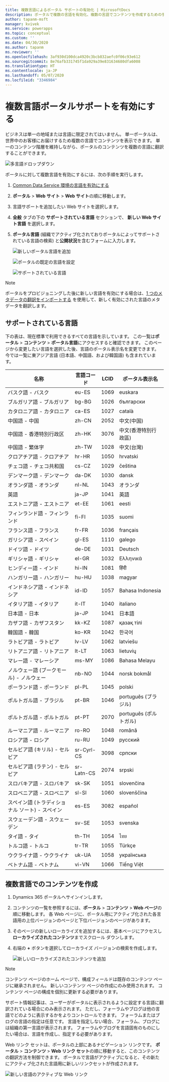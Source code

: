 ```yaml
---
title: 複数言語によるポータル サポートの有効化 | MicrosoftDocs
description: ポータルで複数の言語を有効化、複数の言語でコンテンツを作成するための手順。
author: tapanm-msft
manager: kvivek
ms.service: powerapps
ms.topic: conceptual
ms.custom: ''
ms.date: 04/30/2020
ms.author: tapanm
ms.reviewer: ''
ms.openlocfilehash: 3af930d100dca4920c3bcb832aefc0f06c93e612
ms.sourcegitcommit: 8e76afb331745f1da929a39e831634680dfa6008
ms.translationtype: HT
ms.contentlocale: ja-JP
ms.lasthandoff: 05/07/2020
ms.locfileid: "3346984"
---
```

# <a name="enable-multiple-language-portal-support"></a>複数言語ポータルサポートを有効にする
ビジネスは単一の地域または言語に限定されてはいません。 単一ポータルは、世界中のお客様にお届けするため複数の言語でコンテンツを表示できます。 単一のコンテンツ階層を維持しながら、ポータルのコンテンツを複数の言語に翻訳することができます。

![多言語ドロップダウン](../media/multi-language-dropdown.png "多言語ドロップダウン リスト")  

ポータルに対して複数言語を有効にするには、次の手順を実行します。

1. [Common Data Service 環境の言語を有効にする](https://docs.microsoft.com/power-platform/admin/enable-languages)  
2. **ポータル** > **Web サイト** > **Web サイト**の順に移動します。
3. 言語サポートを追加したい Web サイトを選択します。
4. **全般** タブの下の **サポートされている言語** セクションで、 **新しい Web サイト言語** を選択します。
5. **ポータル言語** (組織でアクティブ化されておりポータルによってサポートされている言語の検索) と**公開状況**を含むフォームに入力します。

   ![新しいポータル言語を追加](../media/add-new-portal-language.png "新しいポータル言語を追加")

   ![ポータルの既定の言語を設定](../media/set-default-language-portal.png "ポータルの既定の言語を設定")

   ![サポートされている言語](../media/supported-languages.png "サポートされている言語")

> [!Note]
> ポータルをプロビジョニングした後に新しい言語を有効にする場合は、[1 つのメタデータの翻訳をインポートする](../admin/import-metadata-translation.md) を使用して、新しく有効にされた言語のメタデータを翻訳します。

## <a name="supported-languages"></a>サポートされている言語

下の表は、現在標準で利用できるすべての言語を示しています。 この一覧は**ポータル** &gt; **コンテンツ** &gt; **ポータル言語**にアクセスすると確認できます。 このページから変更したい言語を選択した後、言語のポータル表示名を変更できます。 今では一覧に東アジア言語 (日本語、中国語、および韓国語) も含まれています。

| **名称**                           | **言語コード** | **LCID** | **ポータル表示名** |
|------------------------------------|-------------------|----------|-------------------------|
| バスク語 - バスク                    | eu-ES             | 1069     | euskara                 |
| ブルガリア語 - ブルガリア               | bg-BG             | 1026     | български               |
| カタロニア語 - カタロニア                  | ca-ES             | 1027     | català                  |
| 中国語 - 中国                    | zh-CN             | 2052     | 中文(中国)              |
| 中国語 - 香港特別行政区            | zh-HK             | 3076     | 中文(香港特別行政區)    |
| 中国語 - 繁体字              | zh-TW             | 1028     | 中文(台灣)              |
| クロアチア語 - クロアチア                 | hr-HR             | 1050     | hrvatski                |
| チェコ語 - チェコ共和国             | cs-CZ             | 1029     | čeština                 |
| デンマーク語 - デンマーク                   | da-DK             | 1030     | dansk                   |
| オランダ語 - オランダ                | nl-NL             | 1043     | オランダ              |
| 英語                            | ja-JP             | 1041     | 英語                 |
| エストニア語 - エストニア                 | et-EE             | 1061     | eesti                   |
| フィンランド語 - フィンランド                  | fi-FI             | 1035     | suomi                   |
| フランス語 - フランス                    | fr-FR             | 1036     | français                |
| ガリシア語 - スペイン                   | gl-ES             | 1110     | galego                  |
| ドイツ語 - ドイツ                   | de-DE             | 1031     | Deutsch                 |
| ギリシャ語 - ギリシャ                     | el-GR             | 1032     | Ελληνικά                |
| ヒンディー語 - インド                      | hi-IN             | 1081     | हिंदी                   |
| ハンガリー語 - ハンガリー                | hu-HU             | 1038     | magyar                  |
| インドネシア語 - インドネシア             | id-ID             | 1057     | Bahasa Indonesia        |
| イタリア語 - イタリア                    | it-IT             | 1040     | italiano                |
| 日本語 - 日本                   | ja-JP             | 1041     | 日本語                  |
| カザフ語 - カザフスタン                | kk-KZ             | 1087     | қазақ тілі              |
| 韓国語 - 韓国                     | ko-KR             | 1042     | 한국어                  |
| ラトビア語 - ラトビア                   | lv-LV             | 1062     | latviešu                |
| リトアニア語 - リトアニア             | lt-LT             | 1063     | lietuvių                |
| マレー語 - マレーシア                   | ms-MY             | 1086     | Bahasa Melayu           |
| ノルウェー語 (ブークモール) - ノルウェー        | nb-NO             | 1044     | norsk bokmål            |
| ポーランド語 - ポーランド                    | pl-PL             | 1045     | polski                  |
| ポルトガル語 - ブラジル                | pt-BR             | 1046     | português (ブラジル)      |
| ポルトガル語 - ポルトガル              | pt-PT             | 2070     | português (ポルトガル)    |
| ルーマニア語 - ルーマニア                 | ro-RO             | 1048     | română                  |
| ロシア語 - ロシア                   | ru-RU             | 1049     | русский                 |
| セルビア語 (キリル) - セルビア        | sr-Cyrl-CS        | 3098     | српски                  |
| セルビア語 (ラテン) - セルビア           | sr-Latn-CS        | 2074     | srpski                  |
| スロバキア語 - スロバキア                  | sk-SK             | 1051     | slovenčina              |
| スロベニア語 - スロベニア               | sl-SI             | 1060     | slovenščina             |
| スペイン語 (トラディショナル ソート) - スペイン | es-ES             | 3082     | español                 |
| スウェーデン語 - スウェーデン                   | sv-SE             | 1053     | svenska                 |
| タイ語 - タイ                    | th-TH             | 1054     | ไทย                     |
| トルコ語 - トルコ                   | tr-TR             | 1055     | Türkçe                  |
| ウクライナ語 - ウクライナ                | uk-UA             | 1058     | українська              |
| ベトナム語 - ベトナム               | vi-VN             | 1066     | Tiếng Việt              |

## <a name="create-content-in-multiple-languages"></a>複数言語でのコンテンツを作成

1. Dynamics 365 ポータルへサインインします。
2. コンテンツの一覧を参照するには、**ポータル** > **コンテンツ** > **Web ページ**の順に移動します。 各 Web ページに、ポータル用にアクティブ化された各言語用の上位バージョンのページと下位バージョンのページがあります。
3. そのページの新しいローカライズを追加するには、基本ページにアクセスし**ローカライズされたコンテンツ**までスクロール ダウンします。
4. 右端の **+** ボタンを選択してローカライズ バージョンの検索を作成します。

    ![新しいローカライズされたコンテンツを追加](../media/add-new-localized-content.png "新しいローカライズされたコンテンツを追加")  

> [!Note]
> コンテンツ ページのホーム ページで、構成フィールドは既存のコンテンツ ページに継承されません。 新しいコンテンツ ページの作成にのみ使用されます。 コンテンツ ページの構成を個別に更新する必要があります。

サポート情報記事は、ユーザーがポータルに表示されるように設定する言語に翻訳されている場合にのみ表示されます。 ただし、フォーラムやブログは他の言語でどのように表示するかをよりコントロールできます。 フォーラムまたはブログの言語の指定は任意です。 言語を指定しない場合、フォーラム、ブログには組織の第一言語が表示されます。 フォーラムやブログを言語固有のものにしたい場合は、言語を作成し、指定する必要があります。

Web リンク セットは、ポータルの上部にあるナビゲーション リンクです。 **ポータル** > **コンテンツ** > **Web リンク セット**の順に移動すると、このコンテンツの翻訳方法を制御できます。 ポータルで言語がアクティブになると、その新たにアクティブ化された言語用に新しいリンクセットが作成されます。

![新しい言語のアクティブな Web リンク](../media/active-weblink-new-language.png "新しい言語のアクティブな Web リンク")
